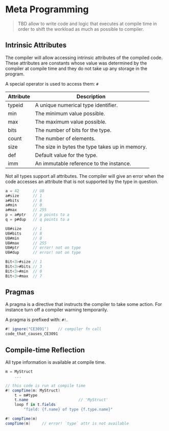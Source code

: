 # Meta Programming

> TBD allow to write code and logic that executes at compile time in order to shift the workload as much as possible to compiler.

## Intrinsic Attributes

The compiler will allow accessing intrinsic attributes of the compiled code. These attributes are constants whose value was determined by the compiler at compile time and they do not take up any storage in the program.

A special operator is used to access them: `#`

| Attribute | Description
|----|-----
| typeid | A unique numerical type identifier.
| min | The minimum value possible.
| max | The maximum value possible.
| bits | The number of bits for the type.
| count | The number of elements.
| size | The size in bytes the type takes up in memory.
| def | Default value for the type.
| imm | An immutable reference to the instance.

Not all types support all attributes. The compiler will give an error when the code accesses an attribute that is not supported by the type in question.

```C#
a = 42      // U8
a#size      // 1
a#bits      // 8
a#min       // 0
a#max       // 255
p = a#ptr   // p points to a
q = p#dup   // q points to a

U8#size     // 1
U8#bits     // 8
U8#min      // 0
U8#max      // 255
U8#ptr      // error! not on type
U8#dup      // error! not on type

Bit<3>#size // 1
Bit<3>#bits // 3
Bit<3>#min  // 0
Bit<3>#max  // 7
```

## Pragmas

A pragma is a directive that instructs the compiler to take some action.
For instance turn off a compiler warning temporarily.

A pragma is prefixed with: `#!`.

```C#
#! ignore("CE3091")    // compiler fn call
code_that_causes_CE3091
```

## Compile-time Reflection

All type information is available at compile time.

```C#
m = MyStruct
    ...

// this code is run at compile time
#! compTime(m: MyStruct)
    t = m#type
    t.name                      // 'MyStruct'
    loop f in t.fields
        "field: {f.name} of type {f.type.name}"

#! compTime(m)
compTime(m)     // error! `type` attr is not available
```
